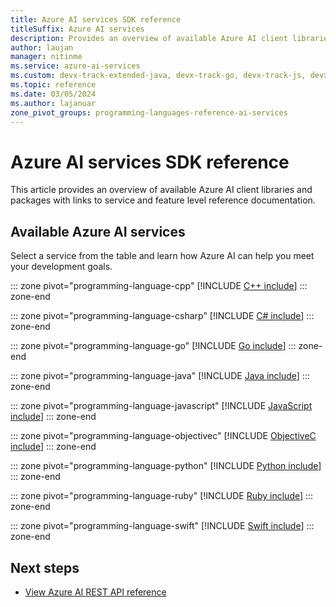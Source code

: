 ```yaml
---
title: Azure AI services SDK reference
titleSuffix: Azure AI services
description: Provides an overview of available Azure AI client libraries and packages with links to reference documentation.
author: laujan
manager: nitinme
ms.service: azure-ai-services
ms.custom: devx-track-extended-java, devx-track-go, devx-track-js, devx-track-python
ms.topic: reference
ms.date: 03/05/2024
ms.author: lajanuar
zone_pivot_groups: programming-languages-reference-ai-services
---
```


# Azure AI services SDK reference

This article provides an overview of available Azure AI client libraries and packages with links to service and feature level reference documentation. 

## Available Azure AI services

Select a service from the table and learn how Azure AI can help you meet your development goals.

::: zone pivot="programming-language-cpp"
[!INCLUDE [C++ include](../includes/reference/sdk/cpp.md)]
::: zone-end

::: zone pivot="programming-language-csharp"
[!INCLUDE [C# include](../includes/reference/sdk/csharp.md)]
::: zone-end

::: zone pivot="programming-language-go"
[!INCLUDE [Go include](../includes/reference/sdk/go.md)]
::: zone-end

::: zone pivot="programming-language-java"
[!INCLUDE [Java include](../includes/reference/sdk/java.md)]
::: zone-end

::: zone pivot="programming-language-javascript"
[!INCLUDE [JavaScript include](../includes/reference/sdk/javascript.md)]
::: zone-end

::: zone pivot="programming-language-objectivec"
[!INCLUDE [ObjectiveC include](../includes/reference/sdk/objective-c.md)]
::: zone-end

::: zone pivot="programming-language-python"
[!INCLUDE [Python include](./../includes/reference/sdk/python.md)]
::: zone-end

::: zone pivot="programming-language-ruby"
[!INCLUDE [Ruby include](./../includes/reference/sdk/ruby.md)]
::: zone-end

::: zone pivot="programming-language-swift"
[!INCLUDE [Swift include](../includes/reference/sdk/swift.md)]
::: zone-end

## Next steps

- [View Azure AI REST API reference](rest-api-resources.md)

